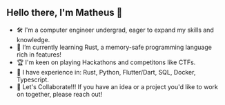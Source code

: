 ## Hello there, I'm Matheus 👋
 - 🛠 I'm a computer engineer undergrad, eager to expand my skills and knowledge. 
 - 🌱 I’m currently learning Rust, a memory-safe programming language rich in features!
 - 🏆 I'm keen on playing Hackathons and competitons like CTFs.
 - 🚀 I have experience in: Rust, Python, Flutter/Dart, SQL, Docker, Typescript.
 - 🤝 Let's Collaborate!!! If you have an idea or a project you'd like to work on together, please reach out!

<!--
**matheusbaptistella/matheusbaptistella** is a ✨ _special_ ✨ repository because its `README.md` (this file) appears on your GitHub profile.

Here are some ideas to get you started:

- 🔭 I’m currently working on ...
- 🌱 I’m currently learning ...
- 👯 I’m looking to collaborate on ...
- 🤔 I’m looking for help with ...
- 💬 Ask me about ...
- 📫 How to reach me: ...
- 😄 Pronouns: ...
- ⚡ Fun fact: ...
-->
